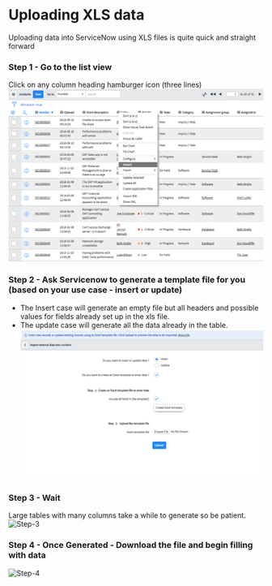 # Uploading XLS data
Uploading data into ServiceNow using XLS files is quite quick and straight forward

### Step 1 - Go to the list view
Click on any column heading hamburger icon (three lines)
![Step-1](https://github.com/jamesnyika/SNOWUseCases/raw/master/images/27-Step1-SelectImport.png)

### Step 2 - Ask Servicenow to generate a template file for you (based on your use case - insert or update)
* The Insert case will generate an empty file but all headers and possible values for fields already set up in the xls file.
* The update case will generate all the data already in the table.  
![Step-2](https://github.com/jamesnyika/SNOWUseCases/raw/master/images/27-Step2-ChooseGenerateFile.png)

### Step 3 - Wait
Large tables with many columns take a while to generate so be patient.
![Step-3](https://github.com/jamesnyika/SNOWUseCases/raw/master/images/27-Step1-Wait.png)

### Step 4 - Once Generated - Download the file and begin filling with data
![Step-4](https://github.com/jamesnyika/SNOWUseCases/raw/master/images/27-Step1-DownloadTemplateFile.png)
